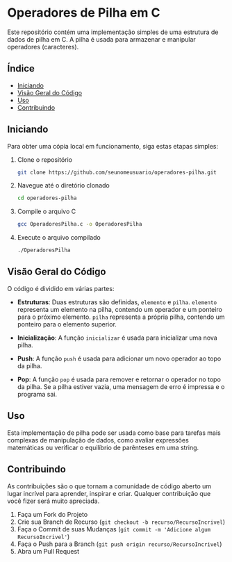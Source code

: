 # Operadores de Pilha em C

Este repositório contém uma implementação simples de uma estrutura de dados de pilha em C. A pilha é usada para armazenar e manipular operadores (caracteres).

## Índice

- [Iniciando](#iniciando)
- [Visão Geral do Código](#visão-geral-do-código)
- [Uso](#uso)
- [Contribuindo](#contribuindo)

## Iniciando

Para obter uma cópia local em funcionamento, siga estas etapas simples:

1. Clone o repositório
    ```bash
    git clone https://github.com/seunomeusuario/operadores-pilha.git
    ```
2. Navegue até o diretório clonado
    ```bash
    cd operadores-pilha
    ```
3. Compile o arquivo C
    ```bash
    gcc OperadoresPilha.c -o OperadoresPilha
    ```
4. Execute o arquivo compilado
    ```bash
    ./OperadoresPilha
    ```

## Visão Geral do Código

O código é dividido em várias partes:

- **Estruturas**: Duas estruturas são definidas, `elemento` e `pilha`. `elemento` representa um elemento na pilha, contendo um operador e um ponteiro para o próximo elemento. `pilha` representa a própria pilha, contendo um ponteiro para o elemento superior.

- **Inicialização**: A função `inicializar` é usada para inicializar uma nova pilha.

- **Push**: A função `push` é usada para adicionar um novo operador ao topo da pilha.

- **Pop**: A função `pop` é usada para remover e retornar o operador no topo da pilha. Se a pilha estiver vazia, uma mensagem de erro é impressa e o programa sai.

## Uso

Esta implementação de pilha pode ser usada como base para tarefas mais complexas de manipulação de dados, como avaliar expressões matemáticas ou verificar o equilíbrio de parênteses em uma string.

## Contribuindo

As contribuições são o que tornam a comunidade de código aberto um lugar incrível para aprender, inspirar e criar. Qualquer contribuição que você fizer será muito apreciada.

1. Faça um Fork do Projeto
2. Crie sua Branch de Recurso (`git checkout -b recurso/RecursoIncrivel`)
3. Faça o Commit de suas Mudanças (`git commit -m 'Adicione algum RecursoIncrivel'`)
4. Faça o Push para a Branch (`git push origin recurso/RecursoIncrivel`)
5. Abra um Pull Request


